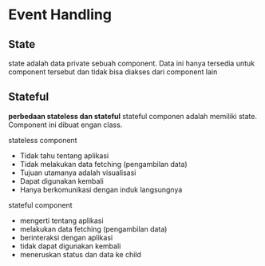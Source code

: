 # Event Handling

## State

state adalah data private sebuah component. Data ini hanya tersedia untuk component tersebut dan tidak bisa diakses dari component lain

## Stateful

**perbedaan stateless dan stateful**
stateful componen adalah memiliki state. Component ini dibuat engan class.

stateless component

- Tidak tahu tentang aplikasi
- Tidak melakukan data fetching (pengambilan data)
- Tujuan utamanya adalah visualisasi
- Dapat digunakan kembali
- Hanya berkomunikasi dengan induk langsungnya

stateful component

- mengerti tentang aplikasi
- melakukan data fetching (pengambilan data)
- berinteraksi dengan aplikasi
- tidak dapat digunakan kembali
- meneruskan status dan data ke child
